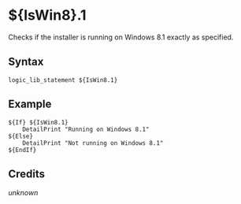 # ${IsWin8}.1

Checks if the installer is running on Windows 8.1 exactly as specified.

## Syntax

    logic_lib_statement ${IsWin8.1}

## Example

    ${If} ${IsWin8.1}
        DetailPrint "Running on Windows 8.1"
    ${Else}
        DetailPrint "Not running on Windows 8.1"
    ${EndIf}

## Credits

*unknown*
